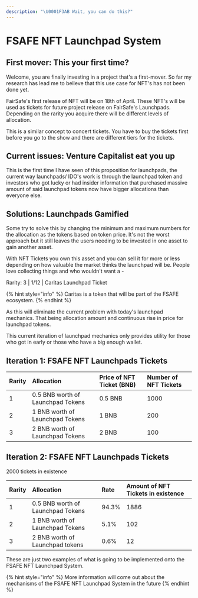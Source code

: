 ```yaml
---
description: "\U0001F3AB Wait, you can do this?"
---
```


# FSAFE NFT Launchpad System

## First mover: This your first time?

Welcome, you are finally investing in a project that's a first-mover. So far my research has lead me to believe that this use case for NFT's has not been done yet. 

FairSafe's first release of NFT will be on 18th of April. These NFT's will be used as tickets for future project release on FairSafe's Launchpads. Depending on the rarity you acquire there will be different levels of allocation.

This is a similar concept to concert tickets. You have to buy the tickets first before you go to the show and there are different tiers for the tickets. 

## Current issues: Venture Capitalist eat you up

This is the first time I have seen of this proposition for launchpads, the current way launchpads/ IDO's work is through the launchpad token and investors who got lucky or had insider information that purchased massive amount of said launchpad tokens now have bigger allocations than everyone else. 

## Solutions: Launchpads Gamified

Some try to solve this by changing the minimum and maximum numbers for the allocation as the tokens based on token price. It's not the worst approach but it still leaves the users needing to be invested in one asset to gain another asset.

With NFT Tickets you own this asset and you can sell it for more or less depending on how valuable the market thinks the launchpad will be. People love collecting things and who wouldn't want a -

Rarity: 3 \| 1/12 \| Caritas Launchpad Ticket 

{% hint style="info" %}
Caritas is a token that will be part of the FSAFE ecosystem.
{% endhint %}

As this will eliminate the current problem with today's launchpad mechanics. That being allocation amount and continuous rise in price for launchpad tokens. 

This current iteration of launchpad mechanics only provides utility for those who got in early or those who have a big enough wallet. 

##  Iteration 1: FSAFE NFT Launchpads Tickets

| Rarity | Allocation | Price of NFT Ticket \(BNB\) | Number of NFT Tickets |
| :--- | :--- | :--- | :--- |
| 1 | 0.5 BNB worth of Launchpad Tokens | 0.5 BNB | 1000 |
| 2 | 1 BNB worth of Launchpad Tokens | 1 BNB | 200 |
| 3 | 2 BNB worth of Launchpad Tokens | 2 BNB | 100 |

##  Iteration 2: FSAFE NFT Launchpads Tickets

2000 tickets in existence 

| Rarity | Allocation | Rate | Amount of NFT Tickets in existence |
| :--- | :--- | :--- | :--- |
| 1 | 0.5 BNB worth of Launchpad Tokens |  94.3% | 1886 |
| 2 | 1 BNB worth of Launchpad Tokens  | 5.1% | 102  |
| 3 |  2 BNB worth of Launchpad tokens | 0.6% | 12 |

These are just two examples of what is going to be implemented onto the FSAFE NFT Launchpad System.

{% hint style="info" %}
More information will come out about the mechanisms of the FSAFE NFT Launchpad System in the future
{% endhint %}



